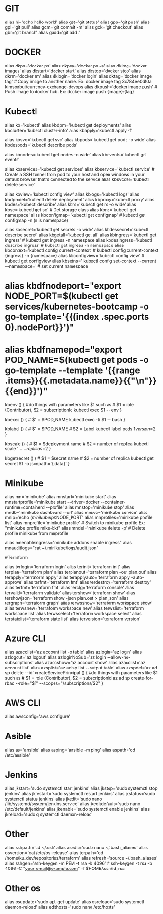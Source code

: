 # GIT
alias hi='echo hello world'
alias gst='git status'
alias gps='git push'
alias gpl='git pull'
alias gcm='git commit -m'
alias gck='git checkout'
alias gbr='git branch'
alias gadd='git add .'

# DOCKER

alias dkps='docker ps'
alias dkpsa='docker ps -a'
alias dkimg='docker images'
alias dkstart='docker start'
alias dkstop='docker stop'
alias dkrm='docker rm'
alias dklogin='docker login'
alias dktag='docker image tag' # Copy image to another name. Ex: docker image tag 3c784ee0df0a kimsonbui/currency-exchange-devops
alias dkpush='docker image push' # Push image to docker hub. Ex: docker image push {image}:{tag}


# Kubectl
alias kb='kubectl'
alias kbdpm='kubectl get deployments'
alias kbcluster='kubectl cluster-info'
alias kbapply='kubectl apply -f'


alias kbsvc='kubectl get svc'
alias kbpods='kubectl get pods -o wide'
alias kbdespods='kubectl describe pods'

alias kbnodes='kubectl get nodes -o wide'
alias kbevents='kubectl get events'

alias kbservices='kubectl get services'
alias kbservice='kubectl service' # Create a SSH tunnel from pod to your host and open windows in your default browser that's connected to the service
alias kbsvcdel='kubectl delete service'

alias kbview='kubectl config view'
alias kblogs='kubectl logs'
alias kbdpmdel='kubectl delete deployment'
alias kbproxy='kubectl proxy'
alias kbdes='kubectl describe'
alias kbrs='kubectl get rs -o wide'
alias kbsc='kubectl get sc' # Get storage class
alias kbns='kubectl get namespace'
alias kbconfigmap='kubectl get configmap' # kubectl get configmap -n (n is namespace)


alias kbsecret='kubectl get secrets -o wide'
alias kbdessecret='kubectl describe secret'
alias kbgetall='kubectl get all'
alias kbingress='kubectl get ingress' # kubectl get ingress -n namespace
alias kbdesingress='kubectl describe ingress' # kubectl get ingress -n namespace
alias kbcontext='kubectl config current-context' # kubectl config current-context {ingress} -n {namespace}
alias kbconfigview='kubectl config view' # kubectl get configview
alias kbsetns=' kubectl config set-context --current --namespace=' # set current namespace




# alias kbdfnodeport="export NODE_PORT=$(kubectl get services/kubernetes-bootcamp -o go-template='{{(index .spec.ports 0).nodePort}}')"
# alias kbdfnamepod="export POD_NAME=$(kubectl get pods -o go-template --template '{{range .items}}{{.metadata.name}}{{"\n"}}{{end}}')"



kbenv () {
    #do things with parameters like $1 such as
    # $1 = role (Contributor), $2 = subscriptionId
    kubectl exec $1 -- env
}

kbexec () {
    # $1 = $POD_NAME
    kubectl exec -ti $1 -- bash
}

kblabel () {
    # $1 = $POD_NAME
    # $2 = Label
    kubectl label pods $1 version=$2
}

kbscale () {
    # $1 = $deployment name
    # $2 = number of replica
    kubectl scale $1 --replicas=$2
}

kbgetsecret () {
    # $1 = $secret name
    # $2 = number of replica
    kubectl get secret $1 -o jsonpath='{.data}'
}



# Minikube
alias mn='minikube'
alias mnstart='minikube start'
alias mnstartprofile='minikube start --driver=docker --container-runtime=containerd --profile'
alias mnstop='minikube stop'
alias mndb='minikube dashboard --url'
alias mnsvc='minikube service'
alias mnip='echo $(minikube ip):$NODE_PORT'
alias mnprofiles='minikube profile list'
alias mnprofile='minikube profile' # Switch to minikube profile Ex: "minikube profile mike-bkt"
alias mndel='minikube delete -p' # Delete profile minikube from mnprofile

alias mnenableingress="minikube addons enable ingress"
alias mnauditlogs="cat ~/.minikube/logs/audit.json"



#Terraform

alias terlogin='terraform login'
alias terinit='terraform init'
alias terplan='terraform plan'
alias terplanout='terraform plan -out plan.out'
alias terapply='terraform apply'
alias terapplyauto='terraform apply -auto-approve'
alias terfmt='terraform fmt'
alias terdestroy='terraform destroy'
alias terfmt='terraform fmt'
alias terclg='terraform console'
alias tervalid='terraform validate'
alias tershow='terraform show'
alias tershowjson='terraform show -json plan.out > plan.json'
alias tergraph='terraform graph'
alias terwsshow='terraform workspace show'
alias terwsnew='terraform workspace new'
alias terwslist='terraform workspace list'
alias terwsselect='terraform workspace select'
alias terstatelist='terraform state list'
alias terversion='terraform version'


# Azure CLI
alias azacclist='az account list -o table'
alias azlogin='az login'
alias azlogout='az logout'
alias azloginNoSub='az login --allow-no-subscriptions'
alias azaccshow='az account show'
alias azacclist='az account list'
alias azsplist='az ad sp list --output table'
alias azspdel='az ad sp delete --id'
createServicePrincipal () {
    #do things with parameters like $1 such as
    # $1 = role (Contributor), $2 = subscriptionId
    az ad sp create-for-rbac --role="$1" --scopes="/subscriptions/$2"
}

# AWS CLI
alias awsconfig='aws configure'

# Asible
alias as='ansible'
alias asping='ansible -m ping'
alias aspath='cd /etc/ansible'


# Jenkins
alias jkstart='sudo systemctl start jenkins'
alias jkstop='sudo systemctl stop jenkins'
alias jkrestart='sudo systemctl restart jenkins'
alias jkstatus='sudo systemctl status jenkins'
alias jkedit='sudo nano /lib/systemd/system/jenkins.service'
alias jkeditdefault='sudo nano /etc/default/jenkins'
alias jkenable='sudo systemctl enable jenkins'
alias jkreload='sudo q systemctl daemon-reload'


# Other

alias sshpath='cd ~/.ssh'
alias asedit='sudo nano ~/.bash_aliases'
alias osversion='cat /etc/os-release'
alias terpath='cd /home/ku_dev/repositories/terraform'
alias refresh='source ~/.bash_aliases'
alias sshgen='ssh-keygen -m PEM -t rsa -b 4096' # ssh-keygen -t rsa -b 4096 -C "your_email@example.com" -f $HOME/.ssh/id_rsa


# Other os
alias osupdate='sudo apt-get update'
alias osreload='sudo systemctl daemon-reload'
alias edithosts='sudo nano /etc/hosts'